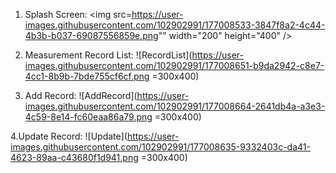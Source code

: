 1. Splash Screen:
<img src=https://user-images.githubusercontent.com/102902991/177008533-3847f8a2-4c44-4b3b-b037-69087556859e.png"" width="200" height="400" />

2. Measurement Record List:
![RecordList](https://user-images.githubusercontent.com/102902991/177008651-b9da2942-c8e7-4cc1-8b9b-7bde755cf6cf.png =300x400)


3. Add Record:
![AddRecord](https://user-images.githubusercontent.com/102902991/177008664-2641db4a-a3e3-4c59-8e14-fc60eaa86a79.png =300x400)


4.Update Record:
![Update](https://user-images.githubusercontent.com/102902991/177008635-9332403c-da41-4623-89aa-c43680f1d941.png =300x400)
